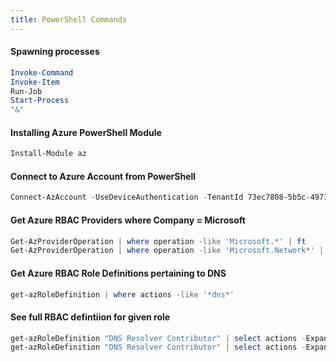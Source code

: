 ```yaml
---
title: PowerShell Commands
---
```

#### Spawning processes

```powershell
Invoke-Command
Invoke-Item
Run-Job
Start-Process
"&"
```
#### Installing Azure PowerShell Module
```powershell
Install-Module az
```

#### Connect to Azure Account from PowerShell
```powershell
Connect-AzAccount -UseDeviceAuthentication -TenantId 73ec7808-5b5c-4971-b28c-663b15f02e0b
```
#### Get Azure RBAC Providers where Company = Microsoft
```powershell
Get-AzProviderOperation | where operation -like 'Microsoft.*' | ft
Get-AzProviderOperation | where operation -like 'Microsoft.Network*' | ft
```
#### Get Azure RBAC Role Definitions pertaining to DNS
```powershell
get-azRoleDefinition | where actions -like '*dns*'   
```

#### See full RBAC defintiion for given role
```powershell
get-azRoleDefinition "DNS Resolver Contributor" | select actions -ExpandProperty actions
get-azRoleDefinition "DNS Resolver Contributor" | select actions -ExpandProperty actions -Unique
```

